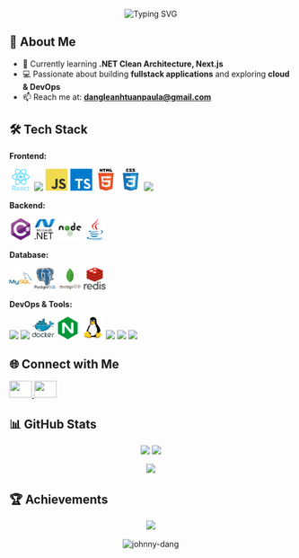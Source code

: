 <!-- Banner -->
<p align="center">
  <img src="https://readme-typing-svg.herokuapp.com?font=Fira+Code&weight=500&size=28&pause=1000&color=2F81F7&center=true&vCenter=true&width=600&lines=Hi+%F0%9F%91%8B%2C+I'm+Đặng+Lê+Anh+Tuấn;Fullstack+Developer+from+Vietnam;Always+Learning+New+Techs" alt="Typing SVG" />
</p>

<!-- About Me -->
## 💫 About Me
- 🌱 Currently learning **.NET Clean Architecture, Next.js**
- 💻 Passionate about building **fullstack applications** and exploring **cloud & DevOps**
- 📫 Reach me at: **dangleanhtuanpaula@gmail.com**

<!-- Skills -->
## 🛠 Tech Stack

**Frontend:**
<p>
  <img src="https://raw.githubusercontent.com/devicons/devicon/master/icons/react/react-original-wordmark.svg" width="40"/>
  <img src="https://cdn.worldvectorlogo.com/logos/nextjs-2.svg" width="40"/>
  <img src="https://raw.githubusercontent.com/devicons/devicon/master/icons/javascript/javascript-original.svg" width="40"/>
  <img src="https://raw.githubusercontent.com/devicons/devicon/master/icons/typescript/typescript-original.svg" width="40"/>
  <img src="https://raw.githubusercontent.com/devicons/devicon/master/icons/html5/html5-original-wordmark.svg" width="40"/>
  <img src="https://raw.githubusercontent.com/devicons/devicon/master/icons/css3/css3-original-wordmark.svg" width="40"/>
  <img src="https://www.vectorlogo.zone/logos/tailwindcss/tailwindcss-icon.svg" width="40"/>
</p>

**Backend:**
<p>
  <img src="https://raw.githubusercontent.com/devicons/devicon/master/icons/csharp/csharp-original.svg" width="40"/>
  <img src="https://raw.githubusercontent.com/devicons/devicon/master/icons/dot-net/dot-net-original-wordmark.svg" width="40"/>
  <img src="https://raw.githubusercontent.com/devicons/devicon/master/icons/nodejs/nodejs-original-wordmark.svg" width="40"/>
  <img src="https://raw.githubusercontent.com/devicons/devicon/master/icons/java/java-original.svg" width="40"/>
</p>

**Database:**
<p>
  <img src="https://raw.githubusercontent.com/devicons/devicon/master/icons/mysql/mysql-original-wordmark.svg" width="40"/>
  <img src="https://raw.githubusercontent.com/devicons/devicon/master/icons/postgresql/postgresql-original-wordmark.svg" width="40"/>
  <img src="https://raw.githubusercontent.com/devicons/devicon/master/icons/mongodb/mongodb-original-wordmark.svg" width="40"/>
  <img src="https://raw.githubusercontent.com/devicons/devicon/master/icons/redis/redis-original-wordmark.svg" width="40"/>
</p>

**DevOps & Tools:**
<p>
  <img src="https://www.vectorlogo.zone/logos/jenkins/jenkins-icon.svg" width="40"/>
  <img src="https://www.vectorlogo.zone/logos/kubernetes/kubernetes-icon.svg" width="40"/>
  <img src="https://raw.githubusercontent.com/devicons/devicon/master/icons/docker/docker-original-wordmark.svg" width="40"/>
  <img src="https://raw.githubusercontent.com/devicons/devicon/master/icons/nginx/nginx-original.svg" width="40"/>
  <img src="https://raw.githubusercontent.com/devicons/devicon/master/icons/linux/linux-original.svg" width="40"/>
  <img src="https://www.vectorlogo.zone/logos/git-scm/git-scm-icon.svg" width="40"/>
  <img src="https://www.vectorlogo.zone/logos/getpostman/getpostman-icon.svg" width="40"/>
  <img src="https://www.vectorlogo.zone/logos/figma/figma-icon.svg" width="40"/>
</p>

<!-- Connect -->
## 🌐 Connect with Me
<p>
  <a href="https://www.linkedin.com/in/johnnydangdev/" target="blank">
    <img src="https://raw.githubusercontent.com/rahuldkjain/github-profile-readme-generator/master/src/images/icons/Social/linked-in-alt.svg" height="30" width="40" />
  </a>
  <a href="https://www.facebook.com/johnnydang2004.coder/" target="blank">
    <img src="https://raw.githubusercontent.com/rahuldkjain/github-profile-readme-generator/master/src/images/icons/Social/facebook.svg" height="30" width="40" />
  </a>
</p>

<!-- GitHub Stats -->
## 📊 GitHub Stats
<p align="center">
  <img src="https://github-readme-stats.vercel.app/api?username=johnny-dang&show_icons=true&theme=tokyonight" height="180"/>
  <img src="https://github-readme-stats.vercel.app/api/top-langs/?username=johnny-dang&layout=compact&theme=tokyonight" height="180"/>
</p>
<p align="center">
  <img src="https://github-readme-streak-stats.herokuapp.com/?user=johnny-dang&theme=tokyonight" height="180"/>
</p>

<!-- Trophies -->
## 🏆 Achievements
<p align="center">
  <img src="https://github-profile-trophy.vercel.app/?username=johnny-dang&theme=darkhub&no-frame=true&row=1" />
</p>

<!-- Profile Views -->
<p align="center">
  <img src="https://komarev.com/ghpvc/?username=johnny-dang&label=Profile%20views&color=2f81f7&style=flat" alt="johnny-dang" />
</p>
